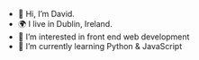 - 👋 Hi, I’m David.
- 🌍 I live in Dublin, Ireland.
- 👀 I’m interested in front end web development
- 🌱 I’m currently learning Python & JavaScript
